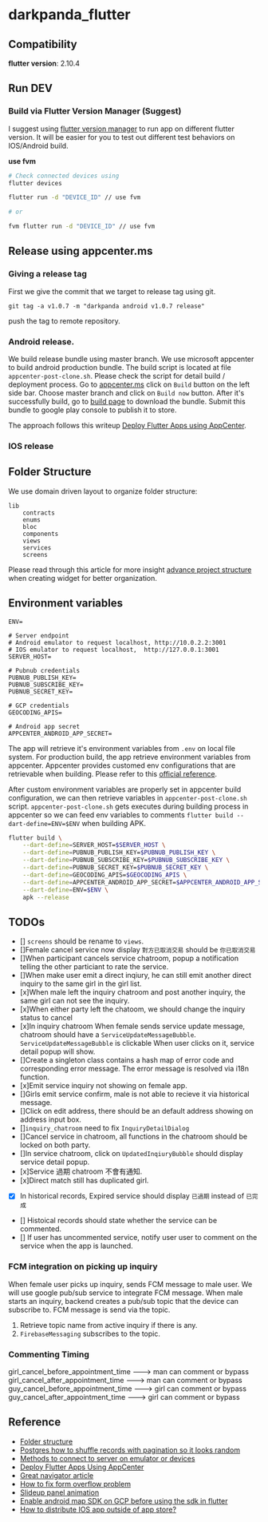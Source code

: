 # darkpanda_flutter
## Compatibility 

**flutter version**: 2.10.4  

## Run DEV
### Build via Flutter Version Manager (Suggest) 

I suggest using [flutter version manager](https://fvm.app/) to run app on different flutter version. It will be easier for you to test out different test behaviors on IOS/Android build.

**use fvm**

```sh
# Check connected devices using
flutter devices

flutter run -d "DEVICE_ID" // use fvm

# or

fvm flutter run -d "DEVICE_ID" // use fvm
```
## Release using appcenter.ms

### Giving a release tag

First we give the commit that we target to release tag using git.  

```
git tag -a v1.0.7 -m "darkpanda android v1.0.7 release"
```

push the tag to remote repository.
### Android release.

We build release bundle using master branch. We use microsoft appcenter to build android production bundle. The build script is located at file `appcenter-post-clone.sh`. Please check the script for detail build / deployment process. 
Go to [appcenter.ms](https://appcenter.ms/orgs/darkpanda/apps/Darkpanda/build/branches) click on `Build` button on the left side bar. Choose master branch and click on `Build now` button. 
After it's successfully build, go to [build page](https://appcenter.ms/orgs/darkpanda/apps/Darkpanda/build/branches/master/builds/141) to download the bundle. Submit this bundle to google play console to publish it
to store.

The approach follows this writeup [Deploy Flutter Apps using AppCenter](https://medium.com/@maite.daluz11/deploy-flutter-apps-using-appcenter-ec28e8d940bf).

### IOS release


## Folder Structure

We use domain driven layout to organize folder structure:

```
lib
    contracts
    enums
    bloc
    components
    views
    services
    screens
```

Please read through this article for more insight [advance project structure](https://medium.com/@alexmngn/how-to-better-organize-your-react-applications-2fd3ea1920f1) when creating widget for better organization.
## Environment variables

```
ENV=

# Server endpoint 
# Android emulator to request localhost, http://10.0.2.2:3001
# IOS emulator to request localhost,  http://127.0.0.1:3001
SERVER_HOST=

# Pubnub credentials
PUBNUB_PUBLISH_KEY=
PUBNUB_SUBSCRIBE_KEY=
PUBNUB_SECRET_KEY=

# GCP credentials
GEOCODING_APIS=

# Android app secret
APPCENTER_ANDROID_APP_SECRET=
```

The app will retrieve it's environment variables from `.env` on local file system. For production build, the app retrieve environment variables from appcenter. Appcenter provides customed env configurations that are retrievable when building. Please refer to this [official reference](https://docs.microsoft.com/en-us/appcenter/build/custom/variables/).

After custom environment variables are properly set in appcenter build configuration, we can then retrieve variables in `appcenter-post-clone.sh` script.
`appcenter-post-clone.sh` gets executes during building process in appcenter so we can feed env variables to comments  `flutter build --dart-define=ENV=$ENV` when building APK.

```sh
flutter build \
    --dart-define=SERVER_HOST=$SERVER_HOST \
    --dart-define=PUBNUB_PUBLISH_KEY=$PUBNUB_PUBLISH_KEY \
    --dart-define=PUBNUB_SUBSCRIBE_KEY=$PUBNUB_SUBSCRIBE_KEY \
    --dart-define=PUBNUB_SECRET_KEY=$PUBNUB_SECRET_KEY \
    --dart-define=GEOCODING_APIS=$GEOCODING_APIS \
    --dart-define=APPCENTER_ANDROID_APP_SECRET=$APPCENTER_ANDROID_APP_SECRET \
    --dart-define=ENV=$ENV \
    apk --release
```

## TODOs 

- [] `screens` should be rename to `views`.
- []Female cancel service now display `對方已取消交易` should be `你已取消交易` 
- []When participant cancels service chatroom, popup a notification telling the other particiant to rate the service.
- []When make user emit a direct inqiury, he can still emit another direct inquiry to the same girl in the girl list.
- [x]When male left the inquiry chatroom and post another inquiry, the same girl can not see the inquiry.
- [x]When either party left the chatoom, we should change  the inquiry status to cancel 
- [x]In inquiry chatroom When female sends service update message, chatroom should have a `ServiceUpdateMessageBubble`.  `ServiceUpdateMessageBubble` is clickable 
    When user clicks on it, service detail popup will show. 
- []Create a singleton class contains a hash map of error code and corresponding error message. The error message is resolved via i18n function. 
- [x]Emit service inquiry not showing on female app.
- []Girls emit service confirm, male is not able to recieve it via historical message.
- []Click on edit address, there should be an default address showing on address input box.
- []`inquiry_chatroom` need to fix `InquiryDetailDialog` 
- []Cancel service in chatroom, all functions in the chatroom should be locked on both party.
- []In service chatroom, click on `UpdatedInqiuryBubble` should display service detail popup.
- [x]Service 過期 chatroom 不會有通知.
- [x]Direct match still has duplicated girl.
- [x] In historical records, Expired service should display `已過期` instead of `已完成`
- [] Histoical records should state whether the service can be commented.
- [] If user has uncommented service, notify user user to comment on the service when the app is launched.

### FCM integration on picking up inquiry 

When female user picks up inquiry, sends FCM message to male user. We will use google pub/sub service to integrate FCM message.
When male starts an inquiry, backend creates a pub/sub topic that the device can subscribe to. FCM message is send via the topic.

1. Retrieve topic name from active inquiry if there is any.
2. `FirebaseMessaging` subscribes to the topic. 

### Commenting Timing

girl_cancel_before_appointment_time ---> man can comment or bypass 
girl_cancel_after_appointment_time ---> man can comment or bypass
guy_cancel_before_appointment_time ---> girl can comment or bypass
guy_cancel_after_appointment_time --->  girl can comment or bypass
## Reference
- [Folder structure](https://codewithandrea.com/articles/flutter-project-structure/)
- [Postgres how to shuffle records with pagination so it looks random](https://nathanmlong.com/2017/11/a-shuffled-order-that-works-with-pagination/)
- [Methods to connect to server on emulator or devices](https://medium.com/@podcoder/connecting-flutter-application-to-localhost-a1022df63130)
- [Deploy Flutter Apps Using AppCenter](https://medium.com/@maite.daluz11/deploy-flutter-apps-using-appcenter-ec28e8d940bf)
- [Great navigator article ](https://medium.com/flutter-community/flutter-push-pop-push-1bb718b13c31)
- [How to fix form overflow problem](https://www.google.com/search?q=flutter+from+keyboard+overflow&rlz=1C5CHFA_enTW891TW891&oq=flutter+keyboard+form+o&aqs=chrome.1.69i57j0i10i22i30j69i60.11468j0j7&sourceid=chrome&ie=UTF-8#kpvalbx=_6Gd0YMewBrXLmAXXtJe4DA12)
- [Slideup panel animation](https://nhancv.medium.com/simple-slide-up-widget-animation-56b14e0189c5)
- [Enable android map SDK on GCP before using the sdk in flutter](https://console.developers.google.com/google/maps-apis/overview?project=studious-optics-233010)
- [How to distribute IOS app outside of app store?](https://medium.com/globant/ios-in-house-app-distribution-on-own-server-ca23e793670a)